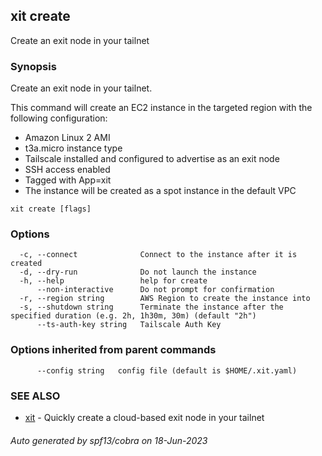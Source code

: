 ## xit create

Create an exit node in your tailnet

### Synopsis

Create an exit node in your tailnet.

This command will create an EC2 instance in the targeted region with the following configuration:

- Amazon Linux 2 AMI
- t3a.micro instance type
- Tailscale installed and configured to advertise as an exit node
- SSH access enabled
- Tagged with App=xit
- The instance will be created as a spot instance in the default VPC

```
xit create [flags]
```

### Options

```
  -c, --connect              Connect to the instance after it is created
  -d, --dry-run              Do not launch the instance
  -h, --help                 help for create
      --non-interactive      Do not prompt for confirmation
  -r, --region string        AWS Region to create the instance into
  -s, --shutdown string      Terminate the instance after the specified duration (e.g. 2h, 1h30m, 30m) (default "2h")
      --ts-auth-key string   Tailscale Auth Key
```

### Options inherited from parent commands

```
      --config string   config file (default is $HOME/.xit.yaml)
```

### SEE ALSO

- [xit](xit.md) - Quickly create a cloud-based exit node in your tailnet

###### Auto generated by spf13/cobra on 18-Jun-2023
